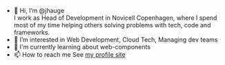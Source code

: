 - 👋 Hi, I’m @jhauge  
  I work as Head of Development in Novicell Copenhagen, 
  where I spend most of my time helping others solving 
  problems with tech, code and frameworks.
- 👀 I’m interested in
  Web Development, Cloud Tech, Managing dev teams 
- 🌱 I'm currently learning about web-components
- 📫 How to reach me
  See [my profile site](https://jhauge.me)

<!---
jhauge/jhauge is a ✨ special ✨ repository because its `README.md` (this file) appears on your GitHub profile.
You can click the Preview link to take a look at your changes.
--->
